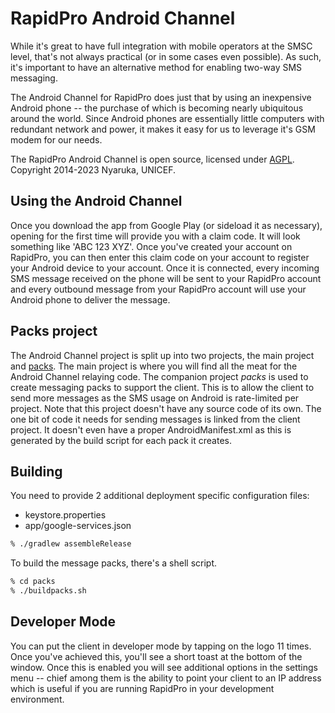 
# RapidPro Android Channel 
While it's great to have full integration with mobile operators at the SMSC level, that's not always 
practical (or in some cases even possible). As such, it's important to have an alternative method 
for enabling two-way SMS messaging.

The Android Channel for RapidPro does just that by using an inexpensive Android phone -- the 
purchase of which is becoming nearly ubiquitous around the world. Since Android phones are 
essentially little computers with redundant network and power, it makes it easy for us to leverage 
it's GSM modem for our needs. 

The RapidPro Android Channel is open source, licensed under [AGPL](http://www.gnu.org/licenses/agpl-3.0.html). 
Copyright 2014-2023 Nyaruka, UNICEF.

## Using the Android Channel
Once you download the app from Google Play (or sideload it as necessary), opening for the first time 
will provide you with a claim code. It will look something like 'ABC 123 XYZ'. Once you've created 
your account on RapidPro, you can then enter this claim code on your account to register your 
Android device to your account. Once it is connected, every incoming SMS message received on the 
phone will be sent to your RapidPro account and every outbound message from your RapidPro account 
will use your Android phone to deliver the message.

## Packs project
The Android Channel project is split up into two projects, the main project and 
[packs](https://github.com/rapidpro/android-channel/tree/master/packs). The main project is where 
you will find all the meat for the Android Channel relaying code. The companion project *packs* is 
used to create messaging packs to support the client. This is to allow the client to send more 
messages as the SMS usage on Android is rate-limited per project. Note that this project doesn't 
have any source code of its own. The one bit of code it needs for sending messages is linked from 
the client project. It doesn't even have a proper AndroidManifest.xml as this is generated by the 
build script for each pack it creates.

## Building

You need to provide 2 additional deployment specific configuration files:

 * keystore.properties
 * app/google-services.json

```bash
% ./gradlew assembleRelease
```

To build the message packs, there's a shell script.

```bash
% cd packs
% ./buildpacks.sh
```

## Developer Mode
You can put the client in developer mode by tapping on the logo 11 times. Once you've achieved this, 
you'll see a short toast at the bottom of the window. Once this is enabled you will see additional 
options in the settings menu -- chief among them is the ability to point your client to an IP 
address which is useful if you are running RapidPro in your development environment.




